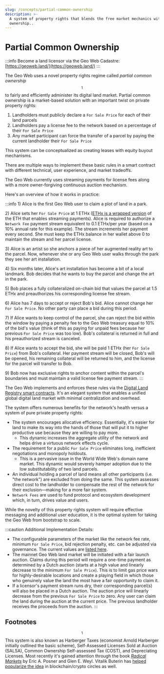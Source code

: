 ```yaml
---
slug: /concepts/partial-common-ownership
description: >-
  A system of property rights that blends the free market mechanics with common
  ownership..
---
```


# Partial Common Ownership

:::info
Become a land licensor via the Geo Web Cadastre: [https://geoweb.land/](https://geoweb.land/)
:::

The Geo Web uses a novel property rights regime called _partial common ownership_$$^1$$ to fairly and efficiently administer its digital land market. Partial common ownership is a market-based solution with an important twist on private property rights:

1. Landholders must publicly declare a `For Sale Price` for each of their land parcels
2. Landholders pay a license fee to the network based on a percentage of their `For Sale Price`
3. Any market participant can force the transfer of a parcel by paying the current landholder their `For Sale Price`&#x20;

This system can be conceptualized as creating leases with equity buyout mechanisms.&#x20;

There are multiple ways to implement these basic rules in a smart contract with different technical, user experience, and market tradeoffs.

The Geo Web currently uses streaming payments for license fees along with a more owner-forgiving continuous auction mechanism.

Here's an overview of how it works in practice:

:::info
1\) Alice is the first Geo Web user to claim a plot of land in a park.

2\) Alice sets her `For Sale Price` at 1 ETHx ([ETHx is a wrapped version](https://docs.superfluid.finance/superfluid/protocol-developers/guides/super-tokens) of the ETH that enables streaming payments). Alice is required to authorize a `Network Fee` payment stream equivalent to 0.1 ETHx/per year (based on a 10% annual rate for this example). The stream increments her payment every second. She must keep the ETHx balance in her wallet above 0 to maintain the stream and her parcel license.

3\) Alice is an artist so she anchors a piece of her augmented reality art to the parcel. Now, whenever she or any Geo Web user walks through the park they see her art installation.

4\) Six months later, Alice's art installation has become a bit of a local landmark. Bob decides that he wants to buy the parcel and change the art in the park.

5\) Bob places a fully collateralized on-chain bid that values the parcel at 1.5 ETHx and preauthorizes his corresponding license fee stream.

6\) Alice has 7 days to accept or reject Bob's bid. Alice cannot change her `For Sale Price`. No other party can place a bid during this period.

7\) If Alice wants to keep control of the parcel, she can reject the bid within the window by paying a penalty fee to the Geo Web treasury equal to 10% of the bid's value (think of this as paying for unpaid fees because her previous `For Sale Price` was too low). Bob's collateral is returned in full and his preauthorized stream is canceled.

8\) If Alice wants to accept the bid, she will be paid 1 ETHx (her `For Sale Price`) from Bob's collateral. Her payment stream will be closed, Bob's will be opened, his remaining collateral will be returned to him, and the license for the parcel will transfer to Bob.&#x20;

9\) Bob now has exclusive rights to anchor content within the parcel's boundaries and must maintain a valid license fee payment stream.
:::

The Geo Web implements and enforces these rules via the [Digital Land Registry smart contracts](./digital-land-registry). It's an elegant system that enables a unified global digital land market with minimal centralization and overhead.

The system offers numerous benefits for the network's health versus a system of pure private property rights:

- The system encourages allocative efficiency. Essentially, it's easier for land to make its way into the hands of those that will put it to higher productive use because they are willing to pay more.
  - This dynamic increases the aggregate utility of the network and helps drive a virtuous network effects cycle.
- The requirement for a public `For Sale Price` eliminates long, inefficient negotiations and monopoly holdouts.&#x20;
  - This is a pervasive issue in the World Wide Web's domain name market. This dynamic would severely hamper adoption due to the low substitutability of two land parcels.
- An individual holding a parcel of land means all other participants (i.e. "the network") are excluded from doing the same. This system assesses direct cost to the landholder to compensate the rest of the network for their exclusion—making for a more fair system.
- `Network Fees` are used to fund protocol and ecosystem development which, in turn, drives value and users.

While the novelty of this property rights system will require effective messaging and additional user education, it is the optimal system for taking the Geo Web from bootstrap to scale.

:::caution
Additional Implementation Details:

- The configurable parameters of the market like the network fee rate, minimum `For Sale Price`, bid rejection penalty, etc. can be adjusted via governance. The current values are [listed here](../community-and-governance/network-parameters).
- The mainnet Geo Web land market will be initiated with a fair launch auction. Claims during this period will require a one-time payment as determined by a Dutch auction (starts at a high value and linearly decrease to the minimum `For Sale Price`). This is to limit gas price wars for highly-desirable locations and create a playing field in which those who genuinely value the land the most have a fair opportunity to claim it.
- If a licensor's payment stream runs dry, their corresponding parcel(s) will also be placed in a Dutch auction. The auction price will linearly decrease from the previous `For Sale Price` to zero. Any user can claim the land during the auction at the current price. The previous landholder receives the proceeds from the auction.
  :::

## Footnotes

$$^1$$This system is also known as Harberger Taxes (economist Arnold Harberger initially outlined the basic scheme), Self-Assessed Licenses Sold at Auction (SALSA), Common Ownership Self-assessed Tax (COST), and Depreciating Licenses. Most recently it's gained attention through the book [_Radical Markets_](http://radicalmarkets.com/) by Eric A. Posner and Glen E. Weyl. Vitalik Buterin has [helped popularize the idea](https://vitalik.ca/general/2018/04/20/radical_markets.html) in blockchain/crypto circles as well.
